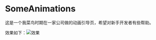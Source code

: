 # SomeAnimations

这是一个我菜鸟时期在一家公司做的动画引导页，希望对新手开发者有些帮助。

效果如下：![效果](https://github.com/LoveMeiM/SomeAnimations/raw/master/animation.gif)
